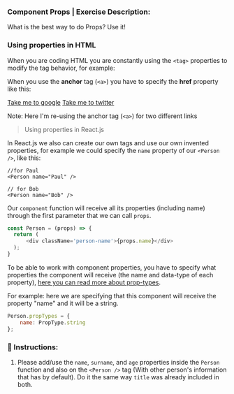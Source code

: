 ### **Component Props** | Exercise Description:

What is the best way to do Props? Use it!

### Using properties in HTML

When you are coding HTML you are constantly using the  `<tag>`  properties to modify the tag behavior, for example:

When you use the  **anchor**  tag (`<a>`) you have to specify the  **href**  property like this:

<a href="http://google.com">Take me to google</a>
<a href="http://twitter.com">Take me to twitter</a>

Note: Here I'm re-using the anchor tag (`<a>`) for two different links

> Using properties in React.js

In React.js we also can create our own tags and use our own invented properties, for example we could specify the  `name`  property of our  `<Person />`, like this:

    //for Paul
    <Person name="Paul" />
    
    // for Bob
    <Person name="Bob" />

Our  `component`  function will receive all its properties (including name) through the first parameter that we can call  `props`.

```javascript
const Person = (props) => {
  return (
	  <div className='person-name'>{props.name}</div>
  );
}
```

To be able to work with component properties, you have to specify what properties the component will receive (the name and data-type of each property),  [here you can read more about prop-types](https://reactjs.org/docs/typechecking-with-proptypes.html).

For example:
here we are specifying that this component will receive the property "name" and it will be a string.

```javascript
Person.propTypes = {
	name: PropType.string
};
```

### 📝  Instructions:

1. Please add/use the  `name`,  `surname`,  and  `age`  properties inside the  `Person`  function and also on the  `<Person />`  tag (With other person's information that has by default). Do it the same way  `title`  was already included in both.
